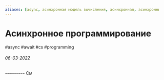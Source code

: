 ```yaml
---
aliases: [async, асинхронная модель вычислений, асинхронная, асинхронный]
---
```

# Асинхронное программирование
#async #await #cs #programming 
<h6>06-03-2022</h6>
----------
См